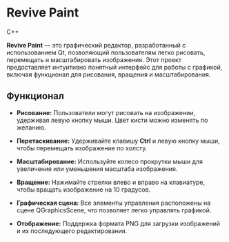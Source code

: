 # Revive Paint
C++

**Revive Paint** — это графический редактор, разработанный с использованием Qt, позволяющий пользователям легко рисовать, перемещать и масштабировать изображения. Этот проект предоставляет интуитивно понятный интерфейс для работы с графикой, включая функционал для рисования, вращения и масштабирования.

## Функционал

- **Рисование:** Пользователи могут рисовать на изображении, удерживая левую кнопку мыши. Цвет кисти можно изменять по желанию.
  
- **Перетаскивание:** Удерживайте клавишу **Ctrl** и левую кнопку мыши, чтобы перемещать изображение по холсту.

- **Масштабирование:** Используйте колесо прокрутки мыши для увеличения или уменьшения масштаба изображения.

- **Вращение:** Нажимайте стрелки влево и вправо на клавиатуре, чтобы вращать изображение на 10 градусов.

- **Графическая сцена:** Все элементы управления расположены на сцене QGraphicsScene, что позволяет легко управлять графикой.

- **Отображение:** Поддержка формата PNG для загрузки изображений и их последующего редактирования.

